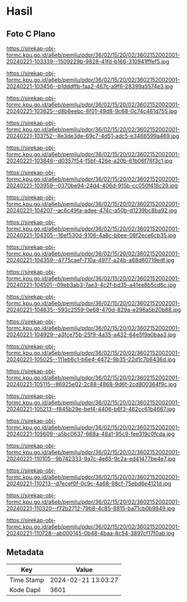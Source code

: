 # Hasil

## Foto C Plano

https://sirekap-obj-formc.kpu.go.id/a6eb/pemilu/pdpr/36/02/15/20/02/3602152002001-20240221-103339--1509229b-9828-41fd-b166-310941fffef5.jpg

https://sirekap-obj-formc.kpu.go.id/a6eb/pemilu/pdpr/36/02/15/20/02/3602152002001-20240221-103456--b1dddffb-faa2-467c-a9f6-28399a5574e3.jpg

https://sirekap-obj-formc.kpu.go.id/a6eb/pemilu/pdpr/36/02/15/20/02/3602152002001-20240221-103625--d8b6eebc-6f01-49d8-9c68-0c74c461d755.jpg

https://sirekap-obj-formc.kpu.go.id/a6eb/pemilu/pdpr/36/02/15/20/02/3602152002001-20240221-103752--8e3de3de-69c7-4d51-adc5-e3466599a469.jpg

https://sirekap-obj-formc.kpu.go.id/a6eb/pemilu/pdpr/36/02/15/20/02/3602152002001-20240221-103846--d0357f54-f5bf-426e-a20b-61b06f76f3c1.jpg

https://sirekap-obj-formc.kpu.go.id/a6eb/pemilu/pdpr/36/02/15/20/02/3602152002001-20240221-103959--0370be94-24d4-406d-915b-cc050f418c29.jpg

https://sirekap-obj-formc.kpu.go.id/a6eb/pemilu/pdpr/36/02/15/20/02/3602152002001-20240221-104207--ac6c49fa-adee-474c-a50b-d1239bc8ba92.jpg

https://sirekap-obj-formc.kpu.go.id/a6eb/pemilu/pdpr/36/02/15/20/02/3602152002001-20240221-104305--16ef530d-9106-4a8c-bbee-08f2ece6cb35.jpg

https://sirekap-obj-formc.kpu.go.id/a6eb/pemilu/pdpr/36/02/15/20/02/3602152002001-20240221-104359--4775caef-710a-4977-a24b-a68d60719edf.jpg

https://sirekap-obj-formc.kpu.go.id/a6eb/pemilu/pdpr/36/02/15/20/02/3602152002001-20240221-104501--09eb3ab3-7ae3-4c2f-bd35-a41ee8b5cd6c.jpg

https://sirekap-obj-formc.kpu.go.id/a6eb/pemilu/pdpr/36/02/15/20/02/3602152002001-20240221-104635--593c2559-0e68-470d-829a-e296a5b20b88.jpg

https://sirekap-obj-formc.kpu.go.id/a6eb/pemilu/pdpr/36/02/15/20/02/3602152002001-20240221-104929--a3fce75b-25f9-4a35-a432-64e5f9a0baa3.jpg

https://sirekap-obj-formc.kpu.go.id/a6eb/pemilu/pdpr/36/02/15/20/02/3602152002001-20240221-105025--111eb6c1-b6e4-4472-9b35-22d1c7b6436d.jpg

https://sirekap-obj-formc.kpu.go.id/a6eb/pemilu/pdpr/36/02/15/20/02/3602152002001-20240221-105115--86925e02-2c88-4868-9d6f-2cd800364f9c.jpg

https://sirekap-obj-formc.kpu.go.id/a6eb/pemilu/pdpr/36/02/15/20/02/3602152002001-20240221-105213--f845b29e-bef4-4406-b6f3-462cc61b4667.jpg

https://sirekap-obj-formc.kpu.go.id/a6eb/pemilu/pdpr/36/02/15/20/02/3602152002001-20240221-105609--a5bc0637-668a-48a1-95c9-fee319c0fcda.jpg

https://sirekap-obj-formc.kpu.go.id/a6eb/pemilu/pdpr/36/02/15/20/02/3602152002001-20240221-110105--9b742333-9a7c-4e65-9c2a-ed41477be4e7.jpg

https://sirekap-obj-formc.kpu.go.id/a6eb/pemilu/pdpr/36/02/15/20/02/3602152002001-20240221-110213--d7ecef0f-0c9c-4a68-98cf-75ebd6e4121d.jpg

https://sirekap-obj-formc.kpu.go.id/a6eb/pemilu/pdpr/36/02/15/20/02/3602152002001-20240221-110320--f72b2712-79b8-4c85-8815-ba71cb0b9849.jpg

https://sirekap-obj-formc.kpu.go.id/a6eb/pemilu/pdpr/36/02/15/20/02/3602152002001-20240221-110728--ab000145-0b48-4baa-8c54-3897cf17f0ab.jpg


## Metadata

| Key        | Value               |
| ---------- | ------------------- |
| Time Stamp | 2024-02-21 13:03:27 |
| Kode Dapil | 3601                |



